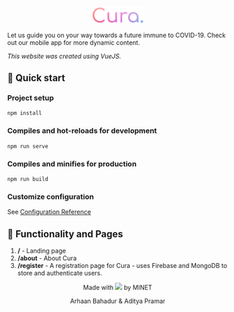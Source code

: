 <br />
<p align="center">
  <a href="https://cura.arhaanb.co/">
    <img alt="Cura by MINET" src="./src/assets/cura.png" width="120"/>
  </a>
</p>

Let us guide you on your way towards a future immune to COVID-19. Check out our mobile app for more dynamic content.

_This website was created using VueJS._

## 🚀 Quick start

### Project setup
```
npm install
```

### Compiles and hot-reloads for development
```
npm run serve
```

### Compiles and minifies for production
```
npm run build
```

### Customize configuration
See [Configuration Reference](https://cli.vuejs.org/config/)


## 💫 Functionality and Pages

1. **/** - Landing page
2. **/about** - About Cura
3. **/register** - A registration page for Cura - uses Firebase and MongoDB to store and authenticate users.


<p align="center">
Made with <img src="https://image.flaticon.com/icons/svg/833/833300.svg" width=10> by MINET 
</p>
<p align="center">
Arhaan Bahadur & Aditya Pramar
</p>
